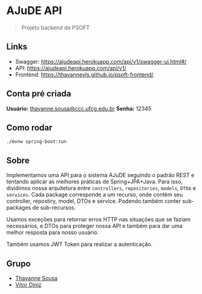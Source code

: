 # AJuDE API
> Projeto backend de PSOFT

## Links
- Swagger: https://ajudeapi.herokuapp.com/api/v1/swagger-ui.html#/
- API: https://ajudeapi.herokuapp.com/api/v1/
- Frontend: https://thayannevls.github.io/psoft-frontend/

## Conta pré criada

**Usuário:** thayanne.sousa@ccc.ufcg.edu.br
**Senha:** 12345

## Como rodar

`./mvnw spring-boot:run`

## Sobre

Implementamos uma API para o sistema AJuDE seguindo o padrão REST e tentando aplicar as melhores práticas de Spring+JPA+Java. Para isso, dividimos nossa arquitetura entre `controllers`, `repositories`, `models`, `DTO`s e `services`. Cada package corresponde a um recurso, onde contém seu controller, repostiry, model, DTOs e service. Podendo também conter sub-packages de sub-recursos.

Usamos exceções para retornar erros HTTP nas situações que se faziam necessários, e DTOs para proteger nossa API e também para dar uma melhor resposta para nosso usuário.

Também usamos JWT Token para realizar a autenticação.

## Grupo

- [Thayanne Sousa](https://github.com/thayannevls)
- [Vitor Diniz](https://github.com/vitorbdiniz)
